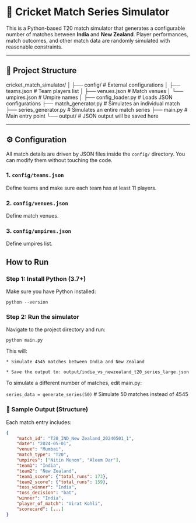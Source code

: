 # 🏏 Cricket Match Series Simulator

This is a Python-based T20 match simulator that generates a configurable number of matches between **India** and **New Zealand**. Player performances, match outcomes, and other match data are randomly simulated with reasonable constraints.

---


## 📁 Project Structure

cricket_match_simulator/
│
├── config/ # External configurations
│ ├── teams.json # Team players list
│ ├── venues.json # Match venues
│ └── umpires.json # Umpire names
│
├── config_loader.py # Loads JSON configurations
├── match_generator.py # Simulates an individual match
├── series_generator.py # Simulates an entire match series
├── main.py # Main entry point
└── output/ # JSON output will be saved here


---

## ⚙️ Configuration

All match details are driven by JSON files inside the `config/` directory. You can modify them without touching the code.

### 1. `config/teams.json`

Define teams and make sure each team has at least 11 players.

### 2. `config/venues.json`

Define match venues.

### 3. `config/umpires.json`

Define umpires list.


## How to Run

### Step 1: Install Python (3.7+)
Make sure you have Python installed:

`python --version`

### Step 2: Run the simulator
Navigate to the project directory and run:

`python main.py`

This will:

    * Simulate 4545 matches between India and New Zealand

    * Save the output to: output/india_vs_newzealand_t20_series_large.json

To simulate a different number of matches, edit main.py:

`series_data = generate_series(50)`  # Simulate 50 matches instead of 4545

### 🧪 Sample Output (Structure)

Each match entry includes:

```json
{
    "match_id": "T20_IND_New Zealand_20240501_1",
    "date": "2024-05-01",
    "venue": "Mumbai",
    "match_type": "T20",
    "umpires": ["Nitin Menon", "Aleem Dar"],
    "team1": "India",
    "team2": "New Zealand",
    "team1_score": {"total_runs": 173},
    "team2_score": {"total_runs": 159},
    "toss_winner": "India",
    "toss_decision": "bat",
    "winner": "India",
    "player_of_match": "Virat Kohli",
    "scorecard": [...]
}
```